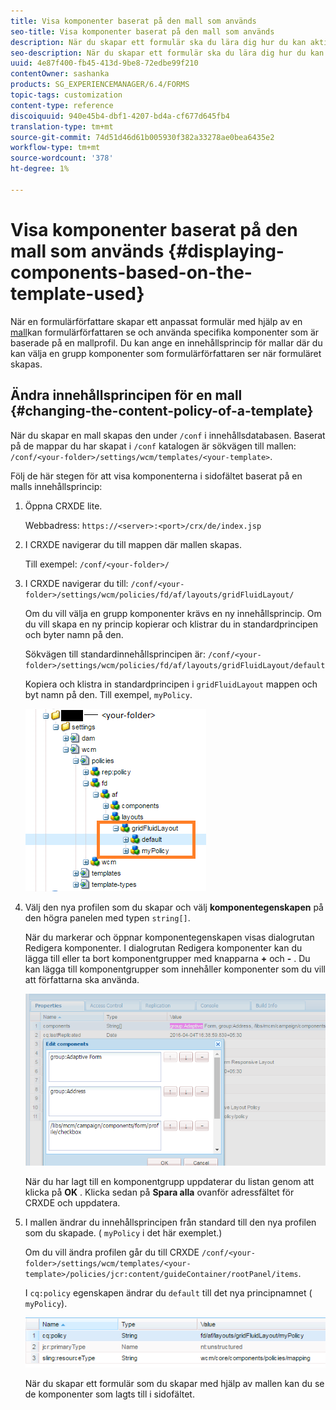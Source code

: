 ```yaml
---
title: Visa komponenter baserat på den mall som används
seo-title: Visa komponenter baserat på den mall som används
description: När du skapar ett formulär ska du lära dig hur du kan aktivera komponenter i sidofältet baserat på den valda mallen.
seo-description: När du skapar ett formulär ska du lära dig hur du kan aktivera komponenter i sidofältet baserat på den valda mallen.
uuid: 4e87f400-fb45-413d-9be8-72edbe99f210
contentOwner: sashanka
products: SG_EXPERIENCEMANAGER/6.4/FORMS
topic-tags: customization
content-type: reference
discoiquuid: 940e45b4-dbf1-4207-bd4a-cf677d645fb4
translation-type: tm+mt
source-git-commit: 74d51d46d61b005930f382a33278ae0bea6435e2
workflow-type: tm+mt
source-wordcount: '378'
ht-degree: 1%

---
```



# Visa komponenter baserat på den mall som används {#displaying-components-based-on-the-template-used}

När en formulärförfattare skapar ett anpassat formulär med hjälp av en [mall](/help/forms/using/template-editor.md)kan formulärförfattaren se och använda specifika komponenter som är baserade på en mallprofil. Du kan ange en innehållsprincip för mallar där du kan välja en grupp komponenter som formulärförfattaren ser när formuläret skapas.

## Ändra innehållsprincipen för en mall {#changing-the-content-policy-of-a-template}

När du skapar en mall skapas den under `/conf` i innehållsdatabasen. Baserat på de mappar du har skapat i `/conf` katalogen är sökvägen till mallen: `/conf/<your-folder>/settings/wcm/templates/<your-template>`.

Följ de här stegen för att visa komponenterna i sidofältet baserat på en malls innehållsprincip:

1. Öppna CRXDE lite.

   Webbadress: `https://<server>:<port>/crx/de/index.jsp`

1. I CRXDE navigerar du till mappen där mallen skapas.

   Till exempel: `/conf/<your-folder>/`

1. I CRXDE navigerar du till: `/conf/<your-folder>/settings/wcm/policies/fd/af/layouts/gridFluidLayout/`

   Om du vill välja en grupp komponenter krävs en ny innehållsprincip. Om du vill skapa en ny princip kopierar och klistrar du in standardprincipen och byter namn på den.

   Sökvägen till standardinnehållsprincipen är: `/conf/<your-folder>/settings/wcm/policies/fd/af/layouts/gridFluidLayout/default`

   Kopiera och klistra in standardprincipen i `gridFluidLayout` mappen och byt namn på den. Till exempel, `myPolicy`.

   ![Kopierar standardprinciper](assets/crx-default1.png)

1. Välj den nya profilen som du skapar och välj **komponentegenskapen** på den högra panelen med typen `string[]`.

   När du markerar och öppnar komponentegenskapen visas dialogrutan Redigera komponenter. I dialogrutan Redigera komponenter kan du lägga till eller ta bort komponentgrupper med knapparna **+** och **-** . Du kan lägga till komponentgrupper som innehåller komponenter som du vill att författarna ska använda.

   ![Lägga till eller ta bort komponenter i profilen](assets/add-components-list1.png)

   När du har lagt till en komponentgrupp uppdaterar du listan genom att klicka på **OK** . Klicka sedan på **Spara alla** ovanför adressfältet för CRXDE och uppdatera.

1. I mallen ändrar du innehållsprincipen från standard till den nya profilen som du skapade. ( `myPolicy` i det här exemplet.)

   Om du vill ändra profilen går du till CRXDE `/conf/<your-folder>/settings/wcm/templates/<your-template>/policies/jcr:content/guideContainer/rootPanel/items`.

   I `cq:policy` egenskapen ändrar du `default` till det nya principnamnet ( `myPolicy`).

   ![Uppdaterad princip för mallinnehåll](assets/updated-policy.png)

   När du skapar ett formulär som du skapar med hjälp av mallen kan du se de komponenter som lagts till i sidofältet.

